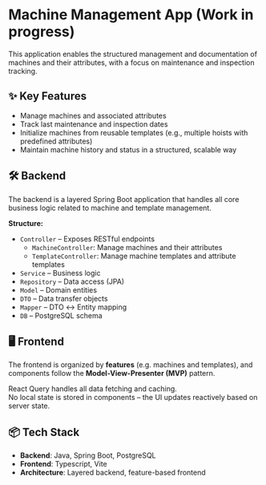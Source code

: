 # Machine Management App (Work in progress)

This application enables the structured management and documentation of machines and their attributes, with a focus on maintenance and inspection tracking.

## ✨ Key Features

- Manage machines and associated attributes
- Track last maintenance and inspection dates
- Initialize machines from reusable templates (e.g., multiple hoists with predefined attributes)
- Maintain machine history and status in a structured, scalable way

## 🛠️ Backend

The backend is a layered Spring Boot application that handles all core business logic related to machine and template management.

**Structure:**
- `Controller` – Exposes RESTful endpoints
  - `MachineController`: Manage machines and their attributes
  - `TemplateController`: Manage machine templates and attribute templates
- `Service` – Business logic
- `Repository` – Data access (JPA)
- `Model` – Domain entities
- `DTO` – Data transfer objects
- `Mapper` – DTO ↔ Entity mapping
- `DB` – PostgreSQL schema

## 🖥️ Frontend

The frontend is organized by **features** (e.g. machines and templates), and components follow the **Model-View-Presenter (MVP)** pattern.

React Query handles all data fetching and caching.  
No local state is stored in components – the UI updates reactively based on server state.

## 📦 Tech Stack

- **Backend**: Java, Spring Boot, PostgreSQL
- **Frontend**: Typescript, Vite
- **Architecture**: Layered backend, feature-based frontend
